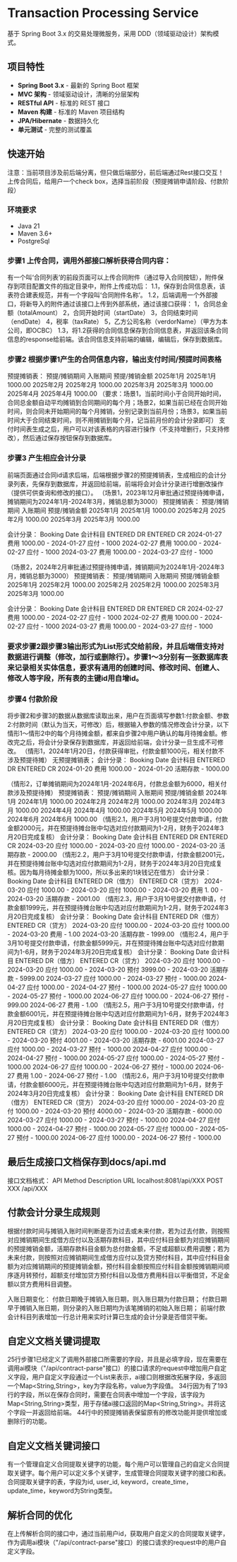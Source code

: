 # Transaction Processing Service

基于 Spring Boot 3.x 的交易处理微服务，采用 DDD（领域驱动设计）架构模式。

## 项目特性

- **Spring Boot 3.x** - 最新的 Spring Boot 框架
- **MVC 架构** - 领域驱动设计，清晰的分层架构
- **RESTful API** - 标准的 REST 接口
- **Maven 构建** - 标准的 Maven 项目结构
- **JPA/Hibernate** - 数据持久化
- **单元测试** - 完整的测试覆盖


## 快速开始
注意：当前项目涉及前后端分离，但只做后端部分，前后端通过Rest接口交互！
上传合同后，给用户一个check box，选择当前阶段（预提摊销申请阶段、付款阶段）

### 环境要求

- Java 21
- Maven 3.6+
- PostgreSql

### 步骤1 上传合同，调用外部接口解析获得合同内容：
有一个叫‘合同列表’的前段页面可以上传合同附件（通过导入合同按钮），附件保存到项目配置文件的指定目录中，附件上传成功后：
1.1，保存到合同信息表，该表符合建表规范，并有一个字段叫‘合同附件名称’。
1.2，后端调用一个外部接口，将新导入的附件通过该接口上传到外部系统，通过该接口获得：
    1，合同总金额（totalAmount）
    2，合同开始时间（startDate）
    3，合同结束时间（endDate）
    4，税率（taxRate）
    5，乙方公司名称（verdorName）（甲方为本公司，即OCBC）
1.3，将1.2获得的合同信息保存到合同信息表，并返回该条合同信息的response给前端。该合同信息支持前端的编辑，编辑后，保存到数据库。

### 步骤2 根据步骤1产生的合同信息内容，输出支付时间/预提时间表格
预提摊销表：
预提/摊销期间    入账期间    预提/摊销金额
2025年1月       2025年1月  1000.00
2025年2月       2025年2月  1000.00
2025年3月       2025年3月  1000.00
2025年4月       2025年4月  1000.00
（要求：场景1，当前时间小于合同开始时间，合同总金额自动平均摊销到合同期间的每个月；场景2，如果当前已经在合同开始时间，则合同未开始期间的每个月摊销，分别记录到当前月份；场景3，如果当前时间大于合同结束时间，则不用摊销到每个月，记当前月份的会计分录即可）
支付时间表生成之后，用户可以对该表格的内容进行操作（不支持增删行，只支持修改），然后通过保存按钮保存到数据库。

### 步骤3 产生相应会计分录
前端页面通过合同id请求后端，后端根据步骤2的预提摊销表，生成相应的会计分录列表，先保存到数据库，并返回给前端，前端将会对会计分录进行增删改操作（提供可供查询和修改的接口）。
（场景1，2023年12月审批通过预提待摊申请，摊销期间为2024年1月-2024年3月，摊销总额为3000）
预提摊销表：
预提/摊销期间    入账期间    预提/摊销金额
2025年1月       2025年1月  1000.00
2025年2月       2025年2月  1000.00
2025年3月       2025年3月  1000.00

会计分录：
Booking Date    会计科目    ENTERED DR    ENTERED CR
2024-01-27      费用       1000.00       -
2024-01-27      应付       -             1000
2024-02-27      费用       1000.00       -
2024-02-27      应付       -             1000
2024-03-27      费用       1000.00       -
2024-03-27      应付       -             1000

（场景2，2024年2月审批通过预提待摊申请，摊销期间为2024年1月-2024年3月，摊销总额为3000）
预提摊销表：
预提/摊销期间    入账期间    预提/摊销金额
2025年1月       2025年2月  1000.00
2025年2月       2025年2月  1000.00
2025年3月       2025年3月  1000.00

会计分录：
Booking Date    会计科目    ENTERED DR    ENTERED CR
2024-02-27      费用       1000.00       -
2024-02-27      应付       -             1000
2024-02-27      费用       1000.00       -
2024-02-27      应付       -             1000
2024-03-27      费用       1000.00       -
2024-03-27      应付       -             1000

### 要求步骤2跟步骤3输出形式为List<Entity>形式交给前段，并且后端借支持对数据进行调整（修改，加行或删除行）。步骤1～3分别有一张数据库表来记录相关实体信息，要求有通用的创建时间、修改时间、创建人、修改人等字段，所有表的主键id用自增id。

### 步骤4 付款阶段
将步骤2和步骤3的数据从数据库读取出来，用户在页面填写参数1:付款金额、参数2:付款时间（默认为当天，可修改）后，根据输入参数的情况修改会计分录，以下情形1～情形2中的每个月待摊金额，都来自步骤2中用户确认的每月待摊金额。修改完之后，将会计分录保存到数据库，并返回给前端，会计分录一旦生成不可修改。
（情形1，2024年1月20日，付款获得审批，付款金额1000元，相关付款不涉及预提待摊）
无预提摊销表；
会计分录：
Booking Date    会计科目    ENTERED DR    ENTERED CR
2024-01-20      费用       1000.00       -
2024-01-20      活期存款    -             1000.00

（情形2，订单摊销期间为2024年1月-2024年6月，付款总金额为6000，相关付款涉及预提待摊）
预提摊销表：
预提/摊销期间    入账期间    预提/摊销金额
2024年1月       2024年1月  1000.00
2024年2月       2024年2月  1000.00
2024年3月       2024年3月  1000.00
2024年4月       2024年4月  1000.00
2024年5月       2024年5月  1000.00
2024年6月       2024年6月  1000.00
（情形2.1，用户于3月10号提交付款申请，付款金额2000元，并在预提待摊台账中勾选对应付款期间为1-2月，财务于2024年3月20日完成复核）
会计分录：
Booking Date    会计科目    ENTERED DR    ENTERED CR
2024-03-20      应付       1000.00       -
2024-03-20      应付       1000.00       -
2024-03-20      活期存款    -             2000.00
（情形2.2，用户于3月10号提交付款申请，付款金额2001元，并在预提待摊台账中勾选对应付款期间为1-2月，财务于2024年3月20日完成复核。因为每月待摊金额为1000，所以多出来的1块钱记在借方）
会计分录：
Booking Date    会计科目    ENTERED DR（借方）    ENTERED CR（贷方）
2024-03-20      应付       1000.00               -
2024-03-20      应付       1000.00               -
2024-03-20      费用       1. 00                 -
2024-03-20      活期存款    -                     2001.00
（情形2.3，用户于3月10号提交付款申请，付款金额1999元，并在预提待摊台账中勾选对应付款期间为1-2月，财务于2024年3月20日完成复核）
会计分录：
Booking Date    会计科目    ENTERED DR（借方）    ENTERED CR（贷方）
2024-03-20      应付       1000.00               -
2024-03-20      应付       1000.00               -
2024-03-20      费用       -                     1.00
2024-03-20      活期存款    -                     1999.00
（情形2.4，用户于3月10号提交付款申请，付款金额5999元，并在预提待摊台账中勾选对应付款期间为1-6月，财务于2024年3月20日完成复核）
会计分录：
Booking Date    会计科目    ENTERED DR（借方）    ENTERED CR（贷方）
2024-03-20      应付       1000.00               -
2024-03-20      应付       1000.00               -
2024-03-20      预付       3999.00               -
2024-03-20      活期存款    -                     5999.00
2024-03-27      应付       1000.00               -
2024-03-27      预付       -                     1000.00
2024-04-27      应付       1000.00               -
2024-04-27      预付       -                     1000.00
2024-05-27      应付       1000.00               -
2024-05-27      预付       -                     1000.00
2024-06-27      应付       1000.00               -
2024-06-27      预付       -                     999.00
2024-06-27      费用       -                     1.00
（情形2.5，用户于3月10号提交付款申请，付款金额6001元，并在预提待摊台账中勾选对应付款期间为1-6月，财务于2024年3月20日完成复核）
会计分录：
Booking Date    会计科目    ENTERED DR（借方）    ENTERED CR（贷方）
2024-03-20      应付       1000.00               -
2024-03-20      应付       1000.00               -
2024-03-20      预付       4001.00               -
2024-03-20      活期存款    -                     6001.00
2024-03-27      应付       1000.00               -
2024-03-27      预付       -                     1000.00
2024-04-27      应付       1000.00               -
2024-04-27      预付       -                     1000.00
2024-05-27      应付       1000.00               -
2024-05-27      预付       -                     1000.00
2024-06-27      应付       1000.00               -
2024-06-27      预付       -                     1000.00
2024-06-27      费用       1.00                  -
2024-06-27      预付       -                     1.00
（情形2.6，用户于3月10号提交付款申请，付款金额6000元，并在预提待摊台账中勾选对应付款期间为1-6月，财务于2024年3月20日完成复核）
会计分录：
Booking Date    会计科目    ENTERED DR（借方）    ENTERED CR（贷方）
2024-03-20      应付       1000.00               -
2024-03-20      应付       1000.00               -
2024-03-20      预付       4000.00               -
2024-03-20      活期存款    -                     6000.00
2024-03-27      应付       1000.00               -
2024-03-27      预付       -                     1000.00
2024-04-27      应付       1000.00               -
2024-04-27      预付       -                     1000.00
2024-05-27      应付       1000.00               -
2024-05-27      预付       -                     1000.00
2024-06-27      应付       1000.00               -
2024-06-27      预付       -                     1000.00


## 最后生成接口文档保存到docs/api.md
接口文档格式：
API                        Method           Description          URL
localhost:8081/api/XXX     POST             XXX                  /api/XXX  

## 付款会计分录生成规则
<!-- 借方：应付（对应预提费用）、预付（对应未来期间）、费用（差异调整）
贷方：预付（逐月转预付）、活期存款（实际付款金额）、费用（差异调整） -->
<!-- 总付款金额等于总预提摊销金额，则无费用调整； -->
<!-- 判断是否跨期付款，
非跨期部分，超额支付时无需增加预付借方会计科目，费用调整作为借方费用记录会计分录。不足支付时，费用调整作为贷方费用记录会计分录。
跨期部分，超额支付时先记录借方预付，然后按照选中的摊销期间顺序逐月预付转应付，借方应付仅使用预摊金额，总付款金额大于总预提摊销金额，则剩余金额记入最后一期借方费用，贷方记入最后一期预付，不足支付时则记入最后一期贷方费用。
预付转应付：生成应付后，将预付金额从借方转到贷方。抵扣掉预付金额后，剩余金额记入借方费用。 -->

根据付款时间与摊销入账时间判断是否为过去或未来付款，若为过去付款，则按照对应摊销期间生成借方应付以及活期存款科目，其中应付科目金额为对应摊销期间的预提摊销金额，活期存款科目金额为总付款金额，不足或超额以费用调整；若为未来付款，则按照对应摊销期间生成借方应付以及贷方预付科目，其中应付科目金额为对应摊销期间的预提摊销金额，预付科目金额按照应付科目金额按摊销期间顺序逐月转预付，超额支付增加贷方预付科目以及借方费用科目以平衡借贷，不足金额以贷方费用科目调整。

入账日期变化：
付款日期晚于摊销入账日期，则入账日期为付款日期；
付款日期早于摊销入账日期，则分录的入账日期均为该笔摊销的初始入账日期；
前端付款会计科目列表增加一行总计用来实时计算已生成的会计分录是否借贷平衡。


## 自定义文档关键词提取
25行步骤1已经定义了调用外部接口所需要的字段，并且是必填字段，现在需要在调用ai模块（"/api/contract-parse"接口）的接口请求的request中增加用户自定义字段，用户自定义字段通过一个List<String>来表示，ai接口则根据改拓展字段，多返回一个Map<String,String>，key为字段名称，value为字段值。
34行因为有了193行的字段，所以在保存合同时，需要在合同表中增加一个字段，该字段为Map<String,String>类型，用于存储ai接口返回的Map<String,String>。并将这个字段一并返回给前端。
44行中的预提摊销表保留原有的修改功能并提供增加或删除行的功能。

## 自定义文档关键词接口
有一个管理自定义合同提取关键字的功能，每个用户可以管理自己的自定义合同提取关键字。每个用户可以定义多个关键字，生成管理合同提取关键字的接口和表。
合同提取关键字的表，字段为id, user_id, keyword，create_time，update_time，keyword为String类型。

## 解析合同的优化
在上传解析合同的接口中，通过当前用户id，获取用户自定义的合同提取关键字，作为调用ai模块（"/api/contract-parse"接口）的接口请求的request中的用户自定义字段。